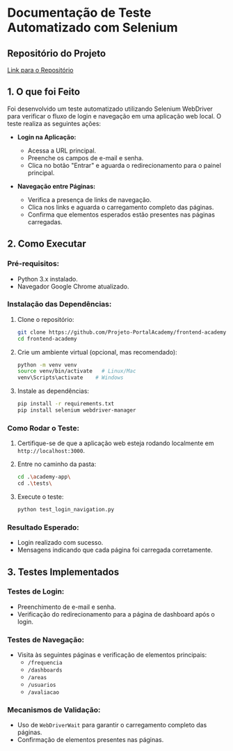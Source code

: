 
# Documentação de Teste Automatizado com Selenium

## Repositório do Projeto

[Link para o Repositório](#https://github.com/Projeto-PortalAcademy/PortalAcademyFullStack/tree/main/frontend/academy-app/tests)

## **1. O que foi Feito**

Foi desenvolvido um teste automatizado utilizando Selenium WebDriver para verificar o fluxo de login e navegação em uma aplicação web local. O teste realiza as seguintes ações:

- **Login na Aplicação:**
  - Acessa a URL principal.
  - Preenche os campos de e-mail e senha.
  - Clica no botão "Entrar" e aguarda o redirecionamento para o painel principal.

- **Navegação entre Páginas:**
  - Verifica a presença de links de navegação.
  - Clica nos links e aguarda o carregamento completo das páginas.
  - Confirma que elementos esperados estão presentes nas páginas carregadas.

## **2. Como Executar**

### **Pré-requisitos:**
- Python 3.x instalado.
- Navegador Google Chrome atualizado.

### **Instalação das Dependências:**

1. Clone o repositório:
   ```bash
   git clone https://github.com/Projeto-PortalAcademy/frontend-academy
   cd frontend-academy
   ```

2. Crie um ambiente virtual (opcional, mas recomendado):
   ```bash
   python -m venv venv
   source venv/bin/activate   # Linux/Mac
   venv\Scripts\activate    # Windows
   ```

3. Instale as dependências:
   ```bash
   pip install -r requirements.txt
   pip install selenium webdriver-manager
   ```

### **Como Rodar o Teste:**

1. Certifique-se de que a aplicação web esteja rodando localmente em `http://localhost:3000`.

2. Entre no caminho da pasta:

    ```bash
    cd .\academy-app\
    cd .\tests\
    ```

3. Execute o teste:
   ```bash
   python test_login_navigation.py
   ```

### **Resultado Esperado:**
- Login realizado com sucesso.
- Mensagens indicando que cada página foi carregada corretamente.

## **3. Testes Implementados**

### **Testes de Login:**
- Preenchimento de e-mail e senha.
- Verificação do redirecionamento para a página de dashboard após o login.

### **Testes de Navegação:**
- Visita às seguintes páginas e verificação de elementos principais:
  - `/frequencia`
  - `/dashboards`
  - `/areas`
  - `/usuarios`
  - `/avaliacao`

### **Mecanismos de Validação:**
- Uso de `WebDriverWait` para garantir o carregamento completo das páginas.
- Confirmação de elementos presentes nas páginas.
